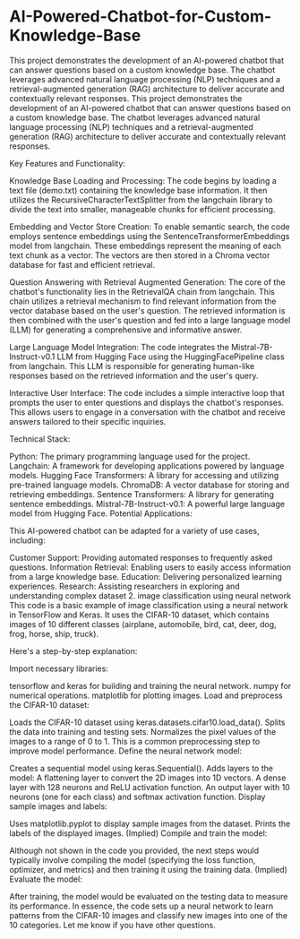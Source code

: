 # AI-Powered-Chatbot-for-Custom-Knowledge-Base
This project demonstrates the development of an AI-powered chatbot that can answer questions based on a custom knowledge base. The chatbot leverages advanced natural language processing (NLP) techniques and a retrieval-augmented generation (RAG) architecture to deliver accurate and contextually relevant responses.
This project demonstrates the development of an AI-powered chatbot that can answer questions based on a custom knowledge base. The chatbot leverages advanced natural language processing (NLP) techniques and a retrieval-augmented generation (RAG) architecture to deliver accurate and contextually relevant responses.

Key Features and Functionality:

Knowledge Base Loading and Processing: The code begins by loading a text file (demo.txt) containing the knowledge base information. It then utilizes the RecursiveCharacterTextSplitter from the langchain library to divide the text into smaller, manageable chunks for efficient processing.

Embedding and Vector Store Creation: To enable semantic search, the code employs sentence embeddings using the SentenceTransformerEmbeddings model from langchain. These embeddings represent the meaning of each text chunk as a vector. The vectors are then stored in a Chroma vector database for fast and efficient retrieval.

Question Answering with Retrieval Augmented Generation: The core of the chatbot's functionality lies in the RetrievalQA chain from langchain. This chain utilizes a retrieval mechanism to find relevant information from the vector database based on the user's question. The retrieved information is then combined with the user's question and fed into a large language model (LLM) for generating a comprehensive and informative answer.

Large Language Model Integration: The code integrates the Mistral-7B-Instruct-v0.1 LLM from Hugging Face using the HuggingFacePipeline class from langchain. This LLM is responsible for generating human-like responses based on the retrieved information and the user's query.

Interactive User Interface: The code includes a simple interactive loop that prompts the user to enter questions and displays the chatbot's responses. This allows users to engage in a conversation with the chatbot and receive answers tailored to their specific inquiries.

Technical Stack:

Python: The primary programming language used for the project.
Langchain: A framework for developing applications powered by language models.
Hugging Face Transformers: A library for accessing and utilizing pre-trained language models.
ChromaDB: A vector database for storing and retrieving embeddings.
Sentence Transformers: A library for generating sentence embeddings.
Mistral-7B-Instruct-v0.1: A powerful large language model from Hugging Face.
Potential Applications:

This AI-powered chatbot can be adapted for a variety of use cases, including:

Customer Support: Providing automated responses to frequently asked questions.
Information Retrieval: Enabling users to easily access information from a large knowledge base.
Education: Delivering personalized learning experiences.
Research: Assisting researchers in exploring and understanding complex dataset
2. image classification using neural network 
This code is a basic example of image classification using a neural network in TensorFlow and Keras. It uses the CIFAR-10 dataset, which contains images of 10 different classes (airplane, automobile, bird, cat, deer, dog, frog, horse, ship, truck).

Here's a step-by-step explanation:

Import necessary libraries:

tensorflow and keras for building and training the neural network.
numpy for numerical operations.
matplotlib for plotting images.
Load and preprocess the CIFAR-10 dataset:

Loads the CIFAR-10 dataset using keras.datasets.cifar10.load_data().
Splits the data into training and testing sets.
Normalizes the pixel values of the images to a range of 0 to 1. This is a common preprocessing step to improve model performance.
Define the neural network model:

Creates a sequential model using keras.Sequential().
Adds layers to the model:
A flattening layer to convert the 2D images into 1D vectors.
A dense layer with 128 neurons and ReLU activation function.
An output layer with 10 neurons (one for each class) and softmax activation function.
Display sample images and labels:

Uses matplotlib.pyplot to display sample images from the dataset.
Prints the labels of the displayed images.
(Implied) Compile and train the model:

Although not shown in the code you provided, the next steps would typically involve compiling the model (specifying the loss function, optimizer, and metrics) and then training it using the training data.
(Implied) Evaluate the model:

After training, the model would be evaluated on the testing data to measure its performance.
In essence, the code sets up a neural network to learn patterns from the CIFAR-10 images and classify new images into one of the 10 categories. Let me know if you have other questions.

